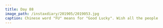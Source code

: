 ```yaml
---
title: Day 88
image_path: /instaxdiary/201905/2019053.jpg
caption: Chinese word "FU" means for "Good Lucky". Wish all the people that suffered #coronavirus  will healthy and safe.
---
```


